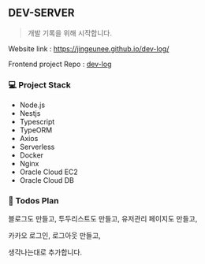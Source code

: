 ## DEV-SERVER

> 개발 기록을 위해 시작합니다.

Website link : https://jingeunee.github.io/dev-log/

Frontend project Repo : [dev-log](https://github.com/jingeunee/dev-log)

### 💻 Project Stack

- Node.js
- Nestjs
- Typescript
- TypeORM
- Axios
- Serverless
- Docker
- Nginx
- Oracle Cloud EC2
- Oracle Cloud DB


### 📆 Todos Plan

블로그도 만들고, 투두리스트도 만들고, 유저관리 페이지도 만들고,

카카오 로그인, 로그아웃 만들고,

생각나는대로 추가합니다.
